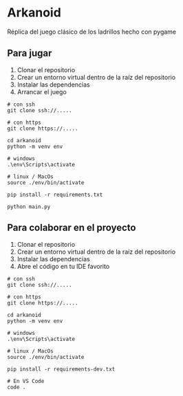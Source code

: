 # Arkanoid

Réplica del juego clásico de los ladrillos hecho con pygame

## Para jugar

1. Clonar el repositorio
2. Crear un entorno virtual dentro de la raíz del repositorio
3. Instalar las dependencias
4. Arrancar el juego

```
# con ssh
git clone ssh://.....

# con https
git clone https://.....

cd arkanoid
python -m venv env

# windows
.\env\Scripts\activate

# linux / MacOs
source ./env/bin/activate

pip install -r requirements.txt

python main.py
```

## Para colaborar en el proyecto

1. Clonar el repositorio
2. Crear un entorno virtual dentro de la raíz del repositorio
3. Instalar las dependencias
4. Abre el código en tu IDE favorito

```
# con ssh
git clone ssh://.....

# con https
git clone https://.....

cd arkanoid
python -m venv env

# windows
.\env\Scripts\activate

# linux / MacOs
source ./env/bin/activate

pip install -r requirements-dev.txt

# En VS Code
code .
```